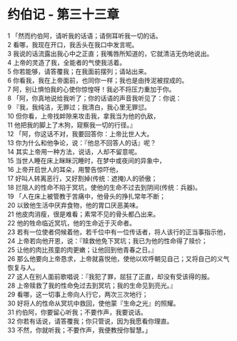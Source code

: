 # 约伯记 - 第三十三章
  
 1 「然而约伯阿，请听我的话语；请侧耳听我一切的话。  
 2 看哪，我现在开口，我舌头在我口中发言呢。  
 3 我说的话流露出我心中之正直；我嘴唇所知道的，它就清洁无伪地说出。  
 4 上帝的灵造了我，全能者的气使我活着。  
 5 你若能够，请答覆我；在我面前摆列；请站出来。  
 6 你看我，我在上帝面前，也同你一样；我也是由抟泥被捏成的。  
 7 阿，别让惧怕我的心使你惊惶呀！我必不将压力重加于你。  
 8 「阿，你真地说给我听了；你的话语的声音我听见了：你说：  
 9 『我，我纯洁，无罪过；我清白，我心里无罪愆。  
 10 但你看，上帝找衅隙来攻击我，拿我当为他的仇敌，  
 11 他把我的脚上了木狗，窥察我一切的行径。』  
 12 「阿，你这话不对，我要回答你：上帝比世人大。  
 13 你为什么和他争论，说：『他总不回答人的话』呢？  
 14 其实上帝用一种方法，说话，人却不留意呢。  
 15 当世人睡在床上眯眯沉睡时，在梦中或夜间的异象中，  
 16 上帝开启世人的耳朵，用警告惊吓他，  
 17 好叫人转离恶行，又好割掉(传统：遮掩)人的骄傲；  
 18 拦阻人的性命不陷于冥坑，使他的生命不过去到阴间(传统：兵器)。  
 19 「人在床上被管教于苦痛中，他骨头的挣扎常年不断；  
 20 以致他生活中厌弃食物，他的胃口厌恶美味。  
 21 他皮肉消瘦，很是难看；素常不见的骨头都凸出来。  
 22 他的牲命临近冥坑，他的生命近于灭命者。  
 23 若有一位使者伺候着他，若千位中有一位传话者，将人该行的正当事指示他，  
 24 上帝若向他开恩，说：『赎救他免下冥坑；我已为他的性命得了赎价；  
 25 让他的肉比孩童的肉更嫩；让他回到他青春之日。』  
 26 那么他要向上帝恳求，上帝就喜悦他，使他以欢呼朝见自己；又将自己的义气恢复与人。  
 27 这人在别人面前歌唱说：『我犯了罪，屈狂了正直，却没有受该得的报。  
 28 上帝赎救了我的性命免过去到冥坑；我的生命见到亮光。』  
 29 看哪，这一切事上帝向人行它，两次三次地行；  
 30 好将人的性命从冥坑中救回，使他蒙『生命之光』的照耀。  
 31 约伯阿，你要留心听我；不要作声，我要说话。  
 32 你若有话说，请答覆我；你只管说，因为我愿看你理直。  
 33 不然，你就听我；不要作声，我便教授你智慧。」